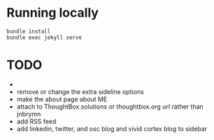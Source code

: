 # Running locally
```
bundle install
bundle exec jekyll serve
```

# TODO
* 
* remove or change the extra sideline options
* make the about page about ME
* attach to ThoughtBox.solutions or thoughtbox.org url rather than jnbrymn
* add RSS feed
* add linkedin, twitter, and osc blog and vivid cortex blog to sidebar
